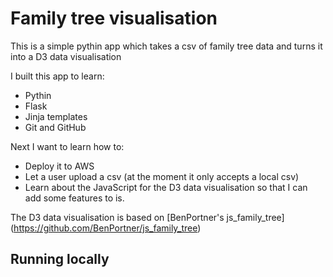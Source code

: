 # Family tree visualisation

This is a simple pythin app which takes a csv of family tree data and turns it into a D3 data visualisation 

I built this app to learn:
* Pythin
* Flask
* Jinja templates
* Git and GitHub

Next I want to learn how to:
* Deploy it to AWS
* Let a user upload a csv (at the moment it only accepts a local csv)
* Learn about the JavaScript for the D3 data visualisation so that I can add some features to is. 

The D3 data visualisation is based on [BenPortner's js_family_tree] (https://github.com/BenPortner/js_family_tree)

## Running locally
